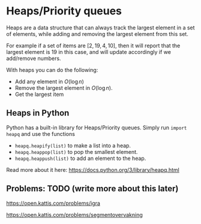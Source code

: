 # Heaps/Priority queues

Heaps are a data structure that can always track the largest element in a set of elements, while adding and removing the largest element from this set.

For example if a set of items are $[2,19,4,10]$, then it will report that the largest element is $19$ in this case, and will update accordingly if we add/remove numbers.

With heaps you can do the following:

- Add any element in $O(\log n)$
- Remove the largest element in $O(\log n)$.
- Get the largest item

## Heaps in Python
Python has a built-in library for Heaps/Priority queues. Simply run ```import heapq``` and use the functions

- ```heapq.heapify(list)``` to make a list into a heap.
- ```heapq.heappop(list)``` to pop the smallest element.
- ```heapq.heappush(list)``` to add an element to the heap.

Read more about it here:
 https://docs.python.org/3/library/heapq.html


## Problems: TODO (write more about this later)


https://open.kattis.com/problems/igra

https://open.kattis.com/problems/segmentovervakning
